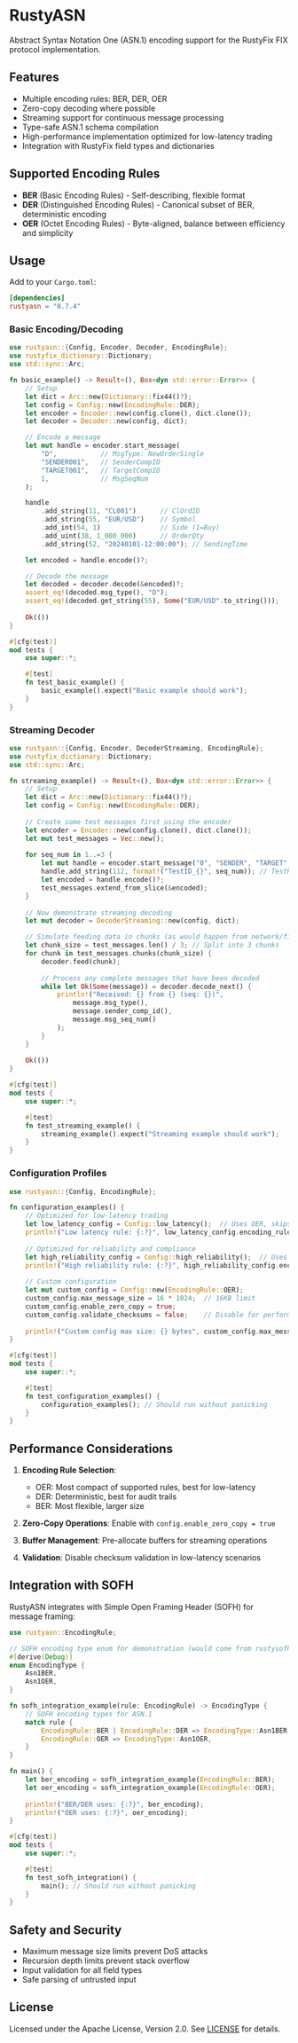 # RustyASN

Abstract Syntax Notation One (ASN.1) encoding support for the RustyFix FIX protocol implementation.

## Features

- Multiple encoding rules: BER, DER, OER
- Zero-copy decoding where possible
- Streaming support for continuous message processing
- Type-safe ASN.1 schema compilation
- High-performance implementation optimized for low-latency trading
- Integration with RustyFix field types and dictionaries

## Supported Encoding Rules

- **BER** (Basic Encoding Rules) - Self-describing, flexible format
- **DER** (Distinguished Encoding Rules) - Canonical subset of BER, deterministic encoding
- **OER** (Octet Encoding Rules) - Byte-aligned, balance between efficiency and simplicity

## Usage

Add to your `Cargo.toml`:

```toml
[dependencies]
rustyasn = "0.7.4"
```

### Basic Encoding/Decoding

```rust
use rustyasn::{Config, Encoder, Decoder, EncodingRule};
use rustyfix_dictionary::Dictionary;
use std::sync::Arc;

fn basic_example() -> Result<(), Box<dyn std::error::Error>> {
    // Setup
    let dict = Arc::new(Dictionary::fix44()?);
    let config = Config::new(EncodingRule::DER);
    let encoder = Encoder::new(config.clone(), dict.clone());
    let decoder = Decoder::new(config, dict);

    // Encode a message
    let mut handle = encoder.start_message(
        "D",           // MsgType: NewOrderSingle
        "SENDER001",   // SenderCompID
        "TARGET001",   // TargetCompID
        1,             // MsgSeqNum
    );

    handle
        .add_string(11, "CL001")      // ClOrdID
        .add_string(55, "EUR/USD")    // Symbol
        .add_int(54, 1)               // Side (1=Buy)
        .add_uint(38, 1_000_000)      // OrderQty
        .add_string(52, "20240101-12:00:00"); // SendingTime

    let encoded = handle.encode()?;

    // Decode the message
    let decoded = decoder.decode(&encoded)?;
    assert_eq!(decoded.msg_type(), "D");
    assert_eq!(decoded.get_string(55), Some("EUR/USD".to_string()));
    
    Ok(())
}

#[cfg(test)]
mod tests {
    use super::*;

    #[test]
    fn test_basic_example() {
        basic_example().expect("Basic example should work");
    }
}
```

### Streaming Decoder

```rust
use rustyasn::{Config, Encoder, DecoderStreaming, EncodingRule};
use rustyfix_dictionary::Dictionary;
use std::sync::Arc;

fn streaming_example() -> Result<(), Box<dyn std::error::Error>> {
    // Setup
    let dict = Arc::new(Dictionary::fix44()?);
    let config = Config::new(EncodingRule::DER);
    
    // Create some test messages first using the encoder
    let encoder = Encoder::new(config.clone(), dict.clone());
    let mut test_messages = Vec::new();
    
    for seq_num in 1..=3 {
        let mut handle = encoder.start_message("0", "SENDER", "TARGET", seq_num);
        handle.add_string(112, format!("TestID_{}", seq_num)); // TestReqID
        let encoded = handle.encode()?;
        test_messages.extend_from_slice(&encoded);
    }
    
    // Now demonstrate streaming decoding
    let mut decoder = DecoderStreaming::new(config, dict);

    // Simulate feeding data in chunks (as would happen from network/file)
    let chunk_size = test_messages.len() / 3; // Split into 3 chunks
    for chunk in test_messages.chunks(chunk_size) {
        decoder.feed(chunk);
        
        // Process any complete messages that have been decoded
        while let Ok(Some(message)) = decoder.decode_next() {
            println!("Received: {} from {} (seq: {})", 
                message.msg_type(), 
                message.sender_comp_id(),
                message.msg_seq_num()
            );
        }
    }
    
    Ok(())
}

#[cfg(test)]
mod tests {
    use super::*;

    #[test]
    fn test_streaming_example() {
        streaming_example().expect("Streaming example should work");
    }
}
```

### Configuration Profiles

```rust
use rustyasn::{Config, EncodingRule};

fn configuration_examples() {
    // Optimized for low-latency trading
    let low_latency_config = Config::low_latency();  // Uses OER, skips validation
    println!("Low latency rule: {:?}", low_latency_config.encoding_rule);
    
    // Optimized for reliability and compliance
    let high_reliability_config = Config::high_reliability();  // Uses DER, full validation
    println!("High reliability rule: {:?}", high_reliability_config.encoding_rule);
    
    // Custom configuration
    let mut custom_config = Config::new(EncodingRule::OER);
    custom_config.max_message_size = 16 * 1024;  // 16KB limit
    custom_config.enable_zero_copy = true;
    custom_config.validate_checksums = false;    // Disable for performance
    
    println!("Custom config max size: {} bytes", custom_config.max_message_size);
}

#[cfg(test)]
mod tests {
    use super::*;

    #[test]
    fn test_configuration_examples() {
        configuration_examples(); // Should run without panicking
    }
}
```

## Performance Considerations

1. **Encoding Rule Selection**:
   - OER: Most compact of supported rules, best for low-latency
   - DER: Deterministic, best for audit trails
   - BER: Most flexible, larger size

2. **Zero-Copy Operations**: Enable with `config.enable_zero_copy = true`

3. **Buffer Management**: Pre-allocate buffers for streaming operations

4. **Validation**: Disable checksum validation in low-latency scenarios

## Integration with SOFH

RustyASN integrates with Simple Open Framing Header (SOFH) for message framing:

```rust
use rustyasn::EncodingRule;

// SOFH encoding type enum for demonstration (would come from rustysofh crate)
#[derive(Debug)]
enum EncodingType {
    Asn1BER,
    Asn1OER,
}

fn sofh_integration_example(rule: EncodingRule) -> EncodingType {
    // SOFH encoding types for ASN.1
    match rule {
        EncodingRule::BER | EncodingRule::DER => EncodingType::Asn1BER,
        EncodingRule::OER => EncodingType::Asn1OER,
    }
}

fn main() {
    let ber_encoding = sofh_integration_example(EncodingRule::BER);
    let oer_encoding = sofh_integration_example(EncodingRule::OER);
    
    println!("BER/DER uses: {:?}", ber_encoding);
    println!("OER uses: {:?}", oer_encoding);
}

#[cfg(test)]
mod tests {
    use super::*;

    #[test]
    fn test_sofh_integration() {
        main(); // Should run without panicking
    }
}
```

## Safety and Security

- Maximum message size limits prevent DoS attacks
- Recursion depth limits prevent stack overflow
- Input validation for all field types
- Safe parsing of untrusted input

## License

Licensed under the Apache License, Version 2.0. See [LICENSE](../../LICENSE) for details.

